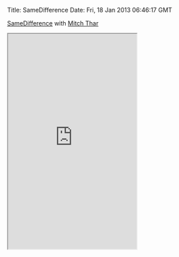 Title: SameDifference
Date: Fri, 18 Jan 2013 06:46:17 GMT

[SameDifference][1] with [Mitch Thar][2]

<iframe src="http://samedifference.io" height="500"></iframe>

[1]: http://samedifference.io "SameDifference"
[2]: http://mitchellthar.com/ "Mitchell Thar"